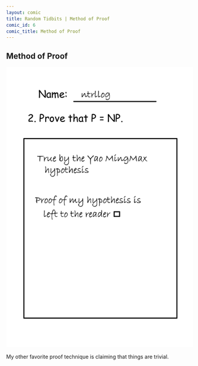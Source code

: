 ```yaml
---
layout: comic
title: Random Tidbits | Method of Proof
comic_id: 6
comic_title: Method of Proof
---
```


## Method of Proof

<img id="img6" class="img-fluid" src="/assets/images/6.png">

My other favorite proof technique is claiming that things are trivial.
